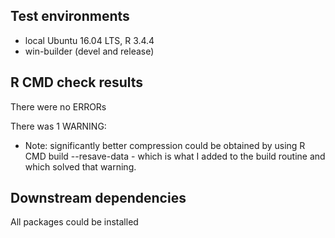 ## Test environments
* local Ubuntu 16.04 LTS, R 3.4.4
* win-builder (devel and release)

## R CMD check results
There were no ERRORs

There was 1 WARNING:

* Note: significantly better compression could be obtained by using R CMD build --resave-data - which is what I added to the build routine and which solved that warning.

## Downstream dependencies
All packages could be installed